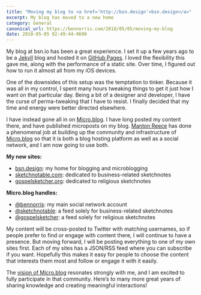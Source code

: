 ```yaml
---
title: "Moving my blog to <a href='http://bsn.design'>bsn.design</a>"
excerpt: My blog has moved to a new home
category: General
canonical_url: https://bennorris.com/2018/05/05/moving-my-blog
date: 2018-05-05 02:49:44-0600
---
```

My blog at bsn.io has been a great experience. I set it up a few years ago to be a [Jekyll](https://jekyllrb.com) blog and hosted it on [GitHub Pages](https://pages.github.com). I loved the flexibility this gave me, along with the performance of a static site. Over time, I figured out how to run it almost all from my iOS devices.

One of the downsides of this setup was the temptation to tinker. Because it was all in my control, I spent many hours tweaking things to get it just how I want on that particular day. Being a bit of a designer and developer, I have the curse of perma-tweaking that I have to resist. I finally decided that my time and energy were better directed elsewhere.

I have instead gone all in on [Micro.blog](https://micro.blog). I have long posted my content there, and have published microposts on my blog. [Manton Reece](https://manton.org) has done a phenomenal job at building up the community and infrastructure of [Micro.blog](https://micro.blog) so that it is both a blog hosting platform as well as a social network, and I am now going to use both.

**My new sites:**
- [bsn.design](https://bsn.design): my home for blogging and microblogging
- [sketchnotable.com](http://sketchnotable.com): dedicated to business-related sketchnotes
- [gospelsketcher.org](http://gospelsketcher.org): dedicated to religious sketchnotes

**Micro.blog handles:**
- [@bennorris](https://micro.blog/bennorris): my main social network account
- [@sketchnotable](https://micro.blog/sketchnotable): a feed solely for business-related sketchnotes
- [@gospelsketcher](https://micro.blog/gospelsketcher): a feed solely for religious sketchnotes

My content will be cross-posted to Twitter with matching usernames, so if people prefer to find or engage with content there, I will continue to have a presence. But moving forward, I will be posting everything to one of my own sites first. Each of my sites has a JSON/RSS feed where you can subscribe if you want. Hopefully this makes it easy for people to choose the content that interests them most and follow or engage it with it easily.

The [vision of Micro.blog](https://help.micro.blog/2015/why-i-created-this/) resonates strongly with me, and I am excited to fully participate in that community. Here’s to many more great years of sharing knowledge and creating meaningful interactions!

